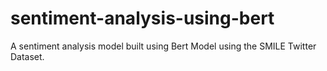 # sentiment-analysis-using-bert
A sentiment analysis model built using Bert Model using the SMILE Twitter Dataset.
